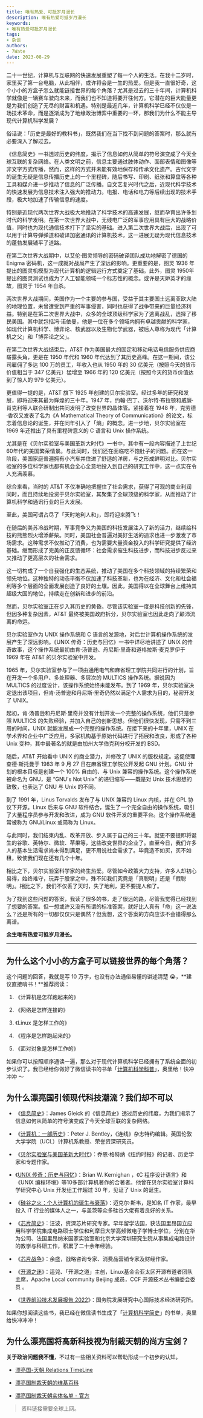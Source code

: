 ```yaml
---
title: 唯有热爱、可抵岁月漫长
description: 唯有热爱可抵岁月漫长
keywords:
- 唯有热爱可抵岁月漫长
tags: 
- 杂谈
authors:
- 7Wate
date: 2023-08-29
---
```


二十一世纪，计算机与互联网的快速发展重塑了每一个人的生活。在我十二岁时，家里买了第一台电脑，从此相伴，或许将会是一生的热爱。但是我一直很好奇，这个小小的方盒子怎么就能链接世界的每个角落？尤其是过去的三十年间，计算机科学就像是一辆赛车驶向未来，而我们也不知道将要开往何方。它潜在的巨大能量更是为我们创造了无尽的财富和机遇。特别是最近几年，计算机科学已经不仅仅是一场技术革命，而是逐渐成为了地缘政治博弈中重要的一环，那我们为什么不能主导现代计算机科学发展？

俗话说：「历史是最好的教科书」，既然我们在当下找不到问题的答案时，那么就有必要深入了解过去。

《信息简史》一书透过历史的纬度，揭示了信息如何从简单的符号演变成了今天全球互联的复杂网络。在人类文明之前，信息主要通过肢体动作、面部表情和图像等非文字方式传播，然而，这样的方式并未能有效地保存和传承文化遗产。古代文字的诞生无疑是信息传播历史上的一个里程碑，随后书写、印刷、纸张和算盘等各种工具和媒介进一步推动了信息的广泛传播。自文艺复兴时代之后，近现代科学技术的快速发展为信息技术注入强大的推动力。电报、电话和电力等后续出现的技术手段，极大地加速了传输信息的速度。

特别是近现代两次世界大战极大地推动了科学技术的高速发展，继而孕育出许多划时代的科学发明。在第一次世界大战中，无线电广泛的军事应用具有巨大的战略价值，同时也为现代通信技术打下了坚实的基础。进入第二次世界大战后，出现了可以用于计算导弹弹道和破译加密通讯的计算机技术，这一进展无疑为现代信息技术的蓬勃发展铺平了道路。

在第二次世界大战期中，以艾伦·图灵领导的密码破译团队成功地解密了德国的 Enigma 密码机，这一成就对战局产生了深远的影响。更重要的是，图灵 1936 年提出的图灵机模型为现代计算机的逻辑运行方式奠定了基础。此外，图灵 1950年 提出的图灵测试也成为了人工智能领域一个标志性的概念。或许是天妒英才的缘故，图灵于 1954 年自杀。

两次世界大战期间，美国作为一个主要的参与国，受益于其主要国土远离亚欧大陆的地理位置，未曾遭受到严重的军事侵害，同时也获得了战争带来的巨量经济利益。特别是在第二次世界大战中，众多的全球顶级科学家为了逃离战乱，选择了移民美国。其中就包括冯·诺依曼，他是一位在多个领域内拥有卓越贡献的科学家，如现代计算机科学、博弈论、核武器以及生物化学武器，被后人尊称为现代「计算机之父」和「博弈论之父」。

在第二次世界大战结束后，AT&T 作为美国最大的固定和移动电话电信服务供应商崭露头角，更是在 1950 年代和 1960 年代达到了其历史高峰。在这一期间，该公司雇佣了多达 100 万的员工，年收入也从 1950 年的 30 亿美元（按照今天的货币价值相当于 347 亿美元）猛增至 1966 年的 120 亿美元（按照今天的货币价值达到了惊人的 979 亿美元）。

更值得一提的是，AT&T 旗下 1925 年创建的贝尔实验室。经过多年的研究和发展，即将迎来其最为辉煌的三十年。1947 年，约翰·巴丁、沃尔特·布拉顿和威廉·肖克利等人联合研制出共同发明了改变世界的晶体管。紧接着在 1948 年，克劳德·香农又发表了名为《A Mathematical Theory of Communication》的论文，标志着信息论的诞生，并在同年引入了「熵」的概念。进一步地，贝尔实验室在 1969 年还推出了具有里程碑意义的 C 语言和 Unix 操作系统。

尤其是在《贝尔实验室与美国革新大时代》一书中，其中有一段内容描述了上世纪60年代的美国繁荣情景。与此同时，我们还在面临吃不饱肚子的问题。而在这一阶段，美国家庭普遍拥有小汽车并住进了舒适的洋房，与之形成鲜明对比。贝尔实验室的多位科学家也都有机会全心全意地投入到自己的研究工作中，这一点实在令人充满羡慕。

综合来看，当时的 AT&T 不仅准确地把握住了社会需求，获得了可观的商业利润同时，而且持续地投资于贝尔实验室，其聚集了全球顶级的科学家，从而推动了计算机科学和通讯行业的巨大发展。

至此，美国可谓占尽了「天时地利人和」，即将迎来腾飞！

在随后的美苏冷战时期，军事竞争又为美国的科技发展注入了新的活力，继续给科技的熊熊烈火增添薪柴。同时，美国社会普遍对美好生活的追求也进一步激发了市场需求。这种需求不仅推动了消费，也为需要大量资金投入的科学研究提供了经济基础。继而形成了完美的正反馈循环：社会需求催生科技进步，而科技进步反过来又推动了更高层次的社会需求。

这一切构成了一个自我强化的生态系统，推动了美国在多个科技领域的持续繁荣和领先地位。这种独特的动态平衡不仅加速了科技革新，也为在经济、文化和社会福利等多个层面的全面发展创造了良好的土壤。因此，美国得以在全球舞台上维持其超级大国的地位，持续走在创新和进步的前沿。

然而，贝尔实验室正在步入其历史的黄昏。尽管该实验室一度是科技创新的先锋，但因多种复杂因素，AT&T 最终被美国政府拆分，贝尔实验室也因此走向了颠沛流离的命运。

贝尔实验室作为 UNIX 操作系统和 C 语言的发源地，对后世计算机操作系统的发展产生了深远影响。《UNIX 传奇：历史与回忆》一书中详尽地讲述了 UNIX 的传奇故事，这个操作系统最初由肯·汤普逊、丹尼斯·里奇和道格拉斯·麦克罗伊于 1969 年在 AT&T 的贝尔实验室中开发。

1965 年，贝尔实验室参与了一项由通用电气和麻省理工学院共同进行的计划，旨在开发一个多用户、多处理器、多层次的 MULTICS 操作系统。据说因为 MULTICS 的过度设计，该操作系统始终未能发布。到了 1969 年，贝尔实验室决定退出该项目，但肯·汤普逊和丹尼斯·里奇仍然以满足个人需求为目的，秘密开发了 UNIX。

起初，肯·汤普逊和丹尼斯·里奇并没有计划开发一个完整的操作系统，他们只是参照 MULTICS 的失败经验，并加入自己的创新思想。但他们很快发现，只需不到三周的时间，UNIX 就能发展成一个完整的操作系统。在接下来的十年里，UNIX 在学术界和企业中广泛应用，多家机构基于原始代码进行了拓展和改良，形成了各种 Unix 变种，其中最著名的就是由加州大学伯克利分校开发的 BSD。

随后，AT&T 开始看中 UNIX 的商业潜力，并修改了 UNIX 的版权规定。这促使理查德·斯托曼于 1983 年 9 月 27 日在麻省理工学院公开发起 GNU 计划。GNU 计划的根本目标是创建一个 100% 自由的、与 Unix 兼容的操作系统。这个操作系统被命名为 GNU，是 “GNU's Not Unix” 的递归缩写——既是对 Unix 技术思想的致敬，也表达了 GNU 与 Unix 的不同。

到了 1991 年，Linus Torvalds 发布了与 UNIX 兼容的 Linux 内核，并在 GPL 协议下开源。Linux 后来与 GNU 软件结合，诞生了一个完全自由的操作系统，吸引了大量程序员参与开发和改进，成为 GNU 软件开发的重要平台。这个操作系统通常被称为 GNU/Linux 或简称为 Linux。

与此同时，我们结束内乱、改革开放、步入属于自己的三十年。就更不要提即将诞生的谷歌、英特尔、微软、苹果等，这些改变世界的企业了。直至今日，我们许多人的基本生活需求尚未得到满足，更不用说社会需求了。毕竟造不如买，买不如租，致使我们现在还有几个十年。

相比之下，贝尔实验室科学家的终生热爱。尽管如今政策大力支持，许多人却初心易得，始终难守，玩弄于股掌之中，殊不知我们究竟是「真聪明」还是「假聪明」。相比之下，我们不仅丢了天时，失了地利，更不要提人和了。

为了找到这些问题的答案，我读了很多的书，走了很远的路，尽管我觉得已经找到了想要的答案。但一想或许又没有所谓的标准答案，就好比人真有「命」这一说法么？还是所有的一切都仅仅只是偶然？但我想，这个答案的方向应该不会错得那么离谱。

**余生唯有热爱可抵岁月漫长。**

---

## 为什么这个小小的方盒子可以链接世界的每个角落？

这个问题的回答，我就是写 10 万字，也没有办法通俗易懂的讲述清楚 😭，**建议直接啃书！**推荐阅读：

1. 《计算机是怎样跑起来的》

2. 《网络是怎样连接的》

3. 《Linux 是怎样工作的》

4. 《程序是怎样跑起来的》

5. 《面对对象是怎样工作的》

如果你可以按照顺序通读一遍，那么对于现代计算机科学已经拥有了系统全面的初步认识了。我已经给你做好了微信读书的书单「[计算机科学科普](https://weread.qq.com/misc/booklist/389106381_7KPweZRzX)」，奥里给！快冲冲冲 ～

## 为什么漂亮国引领现代科技潮流？我们却不可以

- 《[信息简史](https://book.douban.com/subject/25752043/)》：James Gleick 的《信息简史》透过历史的纬度，为我们揭示了信息如何从简单的符号演变成了今天全球互联的复杂网络。

- 《[计算机：一部历史](https://book.douban.com/subject/25802176/)》：Peter J. Bentley，《连线》杂志特约编辑。英国伦敦大学学院（UCL）计算机系教授、荣誉资深研究员。

- 《[贝尔实验室与美国革新大时代](https://book.douban.com/subject/26681345/)》：乔恩·格特纳《纽约时报》的记者、历史学家和专题作家。

- 《[UNIX 传奇：历史与回忆](https://book.douban.com/subject/35292726/)》：Brian W. Kernighan ，《C 程序设计语言》和《UNIX 编程环境》等10多部计算机著作的合著者。他曾在贝尔实验室计算科学研究中心 Unix 开发组工作超过 30 年，见证了 Unix 的诞生。

- 《[硅谷之火：个人计算机的诞生与衰落](https://book.douban.com/subject/34875818/)》：迈克尔·斯韦，是知名 IT 作家，最早投入 IT 行业的媒体人之一，与盖茨等众多硅谷大佬有着良好的关系。

- 《[芯片简史](https://book.douban.com/subject/36357053/)》：汪波，资深芯片研究专家。早年留学法国，获法国里昂国立应用科学学院集成电路硕士学位和利摩日大学高频微电子学博士学位，分别在华为公司、法国里昂纳米国家实验室和北京大学深圳研究生院从事集成电路设计的教学与科研工作，积累了二十余年经验。

- 《[芯片战争](https://book.douban.com/subject/35659418/)》：余盛，战略咨询专家、消费品营销专家及财经作家。

- 《[开源之迷](https://book.douban.com/subject/35716759/)》：适兕、「开源之道」主创，Linux基金会亚太区开源布道者团队主席，Apache Local community Beijing 成员，CCF 开源技术丛书编委会委员 。

- 《[世界前沿技术发展报告 2022](https://book.douban.com/subject/35968658/)》：国务院发展研究中心国际技术经济研究所。

如果你想阅读这些书，我已经在微信读书生成了「[计算机科学简史](https://weread.qq.com/misc/booklist/389106381_7KPutRVhb)」的书单，奥里给快冲冲冲！

## 为什么漂亮国将高新科技视为制裁天朝的尚方宝剑？

**关于政治问题我不懂**，不过有一些相关资料可以帮助形成一个初步的认知。

- [漂亮国-天朝 Relations TimeLine](https://www.cfr.org/timeline/us-china-relations)

- [漂亮国制裁天朝的维基百科](https://zh.wikipedia.org/zh-cn/%E7%BE%8E%E5%9C%8B%E5%B0%8D%E4%B8%AD%E8%8F%AF%E4%BA%BA%E6%B0%91%E5%85%B1%E5%92%8C%E5%9C%8B%E7%9A%84%E5%88%B6%E8%A3%81)

- [漂亮国制裁天朝实体名单 - 官方](https://www.ecfr.gov/current/title-15/part-744)

> 资料链接需要全球上网。
